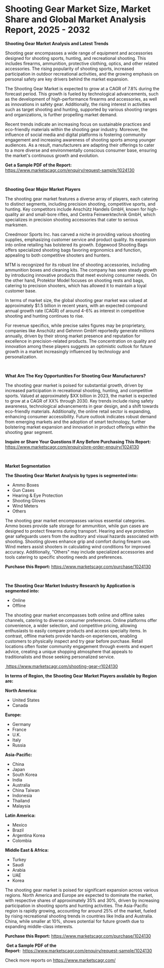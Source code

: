 <p><h1>Shooting Gear Market Size, Market Share and Global Market Analysis Report, 2025 - 2032</h1></p><p><strong>Shooting Gear Market Analysis and Latest Trends</strong></p>
<p><p>Shooting gear encompasses a wide range of equipment and accessories designed for shooting sports, hunting, and recreational shooting. This includes firearms, ammunition, protective clothing, optics, and other related accessories. The rising popularity of shooting sports, increased participation in outdoor recreational activities, and the growing emphasis on personal safety are key drivers behind the market expansion.</p><p>The Shooting Gear Market is expected to grow at a CAGR of 7.8% during the forecast period. This growth is fueled by technological advancements, such as the development of high-performance firearms and accessories, as well as innovations in safety gear. Additionally, the rising interest in activities such as target shooting and hunting, supported by various shooting ranges and organizations, is further propelling market demand.</p><p>Recent trends indicate an increasing focus on sustainable practices and eco-friendly materials within the shooting gear industry. Moreover, the influence of social media and digital platforms is fostering community engagement and increasing awareness of shooting sports among younger audiences. As a result, manufacturers are adapting their offerings to cater to a more diverse and environmentally conscious consumer base, ensuring the market's continuous growth and evolution.</p></p>
<p><strong>Get a Sample PDF of the Report:&nbsp;</strong> <a href="https://www.marketscagr.com/enquiry/request-sample/1024130?utm_campaign=3228&utm_medium=2&utm_source=Github&utm_content=ia&utm_term=06032025&utm_id=shooting-gear">https://www.marketscagr.com/enquiry/request-sample/1024130</a></p>
<p>&nbsp;</p>
<p><strong>Shooting Gear Major Market Players</strong></p>
<p><p>The shooting gear market features a diverse array of players, each catering to distinct segments, including precision shooting, competitive sports, and hunting. Key competitors include Anschütz Handels GmbH, known for high-quality air and small-bore rifles, and Centra Feinwerktechnik GmbH, which specializes in precision shooting accessories that cater to serious marksmen.</p><p>Creedmoor Sports Inc. has carved a niche in providing various shooting supplies, emphasizing customer service and product quality. Its expansion into online retailing has bolstered its growth. Edgewood Shooting Bags offers specialized shooting bags favoring ergonomics and function, appealing to both competitive shooters and hunters.</p><p>MTM is recognized for its robust line of shooting accessories, including ammunition boxes and cleaning kits. The company has seen steady growth by introducing innovative products that meet evolving consumer needs. On the other hand, Protektor Model focuses on shooting rests and bags, catering to precision shooters, which has allowed it to maintain a loyal customer base.</p><p>In terms of market size, the global shooting gear market was valued at approximately $1.5 billion in recent years, with an expected compound annual growth rate (CAGR) of around 4-6% as interest in competitive shooting and hunting continues to rise.</p><p>For revenue specifics, while precise sales figures may be proprietary, companies like Anschütz and Gehmnn GmbH reportedly generate millions annually, driven by their strong market presence and reputation for excellence in precision-related products. The concentration on quality and innovation among these players suggests an optimistic outlook for future growth in a market increasingly influenced by technology and personalization.</p></p>
<p>&nbsp;</p>
<p><strong>What Are The Key Opportunities For Shooting Gear Manufacturers?</strong></p>
<p><p>The shooting gear market is poised for substantial growth, driven by increased participation in recreational shooting, hunting, and competitive sports. Valued at approximately $XX billion in 2023, the market is expected to grow at a CAGR of XX% through 2030. Key trends include rising safety awareness, technological advancements in gear design, and a shift towards eco-friendly materials. Additionally, the online retail sector is expanding, enhancing consumer accessibility. Future outlook indicates robust demand from emerging markets and the adoption of smart technology, further bolstering market expansion and innovation in product offerings within the shooting gear segment.</p></p>
<p><strong>Inquire or Share Your Questions If Any Before Purchasing This Report:</strong> <a href="https://www.marketscagr.com/enquiry/pre-order-enquiry/1024130?utm_campaign=3228&utm_medium=2&utm_source=Github&utm_content=ia&utm_term=06032025&utm_id=shooting-gear">https://www.marketscagr.com/enquiry/pre-order-enquiry/1024130</a></p>
<p>&nbsp;</p>
<p><strong>Market Segmentation</strong></p>
<p><strong>The Shooting Gear Market Analysis by types is segmented into:</strong></p>
<p><ul><li>Ammo Boxes</li><li>Gun Cases</li><li>Hearing & Eye Protection</li><li>Shooting Gloves</li><li>Wind Meters</li><li>Others</li></ul></p>
<p><p>The shooting gear market encompasses various essential categories. Ammo boxes provide safe storage for ammunition, while gun cases are designed to protect firearms during transport. Hearing and eye protection gear safeguards users from the auditory and visual hazards associated with shooting. Shooting gloves enhance grip and comfort during firearm use. Wind meters assist shooters in calculating wind conditions for improved accuracy. Additionally, "Others" may include specialized accessories and tools catering to specific shooting needs and preferences.</p></p>
<p><strong>Purchase this Report:&nbsp;</strong><a href="https://www.marketscagr.com/purchase/1024130?utm_campaign=3228&utm_medium=2&utm_source=Github&utm_content=ia&utm_term=06032025&utm_id=shooting-gear">https://www.marketscagr.com/purchase/1024130</a></p>
<p>&nbsp;</p>
<p><strong>The Shooting Gear Market Industry Research by Application is segmented into:</strong></p>
<p><ul><li>Online</li><li>Offline</li></ul></p>
<p><p>The shooting gear market encompasses both online and offline sales channels, catering to diverse consumer preferences. Online platforms offer convenience, a wider selection, and competitive pricing, allowing enthusiasts to easily compare products and access specialty items. In contrast, offline markets provide hands-on experiences, enabling customers to physically inspect and try gear before purchase. Retail locations often foster community engagement through events and expert advice, creating a unique shopping atmosphere that appeals to traditionalists and those seeking personalized service.</p></p>
<p><a href="https://www.marketscagr.com/shooting-gear-r1024130?utm_campaign=3228&utm_medium=2&utm_source=Github&utm_content=ia&utm_term=06032025&utm_id=shooting-gear">&nbsp;https://www.marketscagr.com/shooting-gear-r1024130</a></p>
<p><strong>In terms of Region, the Shooting Gear Market Players available by Region are:</strong></p>
<p>
    <p> <strong> North America: </strong>
        <ul>
            <li>United States</li>
            <li>Canada</li>
        </ul>
        </p> 
    <p> <strong> Europe: </strong>
        <ul>
            <li>Germany</li>
            <li>France</li>
            <li>U.K.</li>
            <li>Italy</li>
            <li>Russia</li>
        </ul>
        </p> 
    <p> <strong> Asia-Pacific: </strong>
        <ul>
            <li>China</li>
            <li>Japan</li>
            <li>South Korea</li>
            <li>India</li>
            <li>Australia</li>
            <li>China Taiwan</li>
            <li>Indonesia</li>
            <li>Thailand</li>
            <li>Malaysia</li>
        </ul>
        </p> 
    <p> <strong> Latin America: </strong>
        <ul>
            <li>Mexico</li>
            <li>Brazil</li>
            <li>Argentina Korea</li>
            <li>Colombia</li>
        </ul>
        </p> 
    <p> <strong> Middle East & Africa: </strong>
        <ul>
            <li>Turkey</li>
            <li>Saudi</li>
            <li>Arabia</li>
            <li>UAE</li>
            <li>Korea</li>
        </ul>
    </p>
    </p>
<p><p>The shooting gear market is poised for significant expansion across various regions. North America and Europe are expected to dominate the market, with respective shares of approximately 35% and 30%, driven by increasing participation in shooting sports and hunting activities. The Asia-Pacific region is rapidly growing, accounting for around 25% of the market, fueled by rising recreational shooting trends in countries like India and Australia. China, while smaller at 10%, shows potential for future growth due to expanding middle-class interests.</p></p>
<p><strong>Purchase this Report: </strong><a href="https://www.marketscagr.com/purchase/1024130?utm_campaign=3228&utm_medium=2&utm_source=Github&utm_content=ia&utm_term=06032025&utm_id=shooting-gear">https://www.marketscagr.com/purchase/1024130</a></p>
<p>&nbsp;<strong>Get a Sample PDF of the Report:&nbsp;&nbsp;</strong><a href="https://www.marketscagr.com/enquiry/request-sample/1024130?utm_campaign=3228&utm_medium=2&utm_source=Github&utm_content=ia&utm_term=06032025&utm_id=shooting-gear">https://www.marketscagr.com/enquiry/request-sample/1024130</a></p>
<p><strong></strong></p>
<p>Check more reports on <a href="https://www.marketscagr.com/?utm_campaign=3228&utm_medium=2&utm_source=Github&utm_content=ia&utm_term=06032025&utm_id=shooting-gear">https://www.marketscagr.com/</a></p>